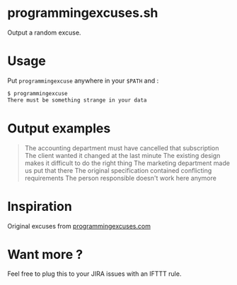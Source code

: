 # programmingexcuses.sh

Output a random excuse.

# Usage

Put `programmingexcuse` anywhere in your `$PATH` and :

```sh
$ programmingexcuse
There must be something strange in your data
```

# Output examples

> The accounting department must have cancelled that subscription
> The client wanted it changed at the last minute
> The existing design makes it difficult to do the right thing
> The marketing department made us put that there
> The original specification contained conflicting requirements
> The person responsible doesn't work here anymore

# Inspiration

Original excuses from [programmingexcuses.com](http://programmingexcuses.com)

# Want more ?

Feel free to plug this to your JIRA issues with an IFTTT rule.

